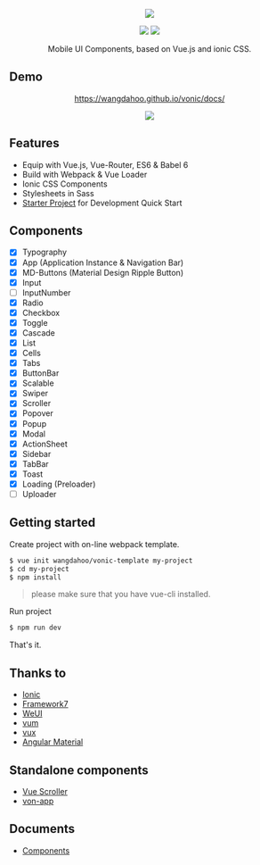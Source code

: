 <p align="center">
  <a href="https://wangdahoo.github.io/vonic/docs/">
    <img src="https://github.com/wangdahoo/vonic/raw/master/logo.png">
  </a>
</p>
<p align="center">
  <img src="https://img.shields.io/badge/version-%200.3.0%20-green.svg">
  <img src="https://img.shields.io/badge/vue-%201.0.28%20-green.svg">
</p>

<p align="center">Mobile UI Components, based on Vue.js and ionic CSS.</p>

## Demo
<p align="center">
  <a href="https://wangdahoo.github.io/vonic/docs/">https://wangdahoo.github.io/vonic/docs/</a>
</p>
<p align="center">
  <img src="https://github.com/wangdahoo/vonic/raw/master/qrcode.png">
</p>

## Features
- Equip with Vue.js, Vue-Router, ES6 & Babel 6
- Build with Webpack & Vue Loader
- Ionic CSS Components
- Stylesheets in Sass
- [Starter Project](https://github.com/wangdahoo/vonic-template) for Development Quick Start

## Components
- [x] Typography
- [x] App (Application Instance & Navigation Bar)
- [x] MD-Buttons (Material Design Ripple Button)
- [x] Input
- [ ] InputNumber
- [x] Radio
- [x] Checkbox
- [x] Toggle
- [x] Cascade
- [x] List
- [x] Cells
- [x] Tabs
- [x] ButtonBar
- [x] Scalable
- [x] Swiper
- [x] Scroller
- [x] Popover
- [x] Popup
- [x] Modal
- [x] ActionSheet
- [x] Sidebar
- [x] TabBar
- [x] Toast
- [x] Loading (Preloader)
- [ ] Uploader

## Getting started
Create project with on-line webpack template.
```bash
$ vue init wangdahoo/vonic-template my-project
$ cd my-project
$ npm install
```
> please make sure that you have vue-cli installed.

Run project
```bash
$ npm run dev
```

That's it.

## Thanks to
- [Ionic](http://ionicframework.com/)
- [Framework7](http://framework7.io/)
- [WeUI](https://weui.io/)
- [vum](http://getvum.com/)
- [vux](https://github.com/airyland/vux)
- [Angular Material](https://material.angularjs.org/)

## Standalone components
- [Vue Scroller](https://wangdahoo.github.io/vue-scroller/)
- [von-app](https://github.com/wangdahoo/von-app)

## Documents
- [Components](https://github.com/wangdahoo/vonic/blob/master/COMPONENTS.md)

